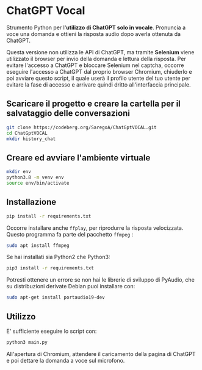 # ChatGPT Vocal

Strumento Python per l'**utilizzo di ChatGPT solo in vocale**. Pronuncia a voce una domanda e ottieni la risposta audio dopo averla ottenuta da ChatGPT.

Questa versione non utilizza le API di ChatGPT, ma tramite **Selenium** viene utilizzato il browser per invio della domanda e lettura della risposta. Per evitare l'accesso a ChatGPT e bloccare Selenium nel captcha, occorre eseguire l'accesso a ChatGPT dal proprio browser Chromium, chiuderlo e poi avviare questo script, il quale userà il profilo utente del tuo utente per evitare la fase di accesso e arrivare quindi dritto all'interfaccia principale.

## Scaricare il progetto e creare la cartella per il salvataggio delle conversazioni
```bash
git clone https://codeberg.org/SaregoA/ChatGptVOCAL.git
cd ChatGptVOCAL
mkdir history_chat
```

## Creare ed avviare l'ambiente virtuale

```bash
mkdir env
python3.8 -m venv env
source env/bin/activate
```

## Installazione

```bash
pip install -r requirements.txt
```

Occorre installare anche `ffplay`, per riprodurre la risposta velocizzata. Questo programma fa parte del pacchetto `ffmpeg` :

```bash
sudo apt install ffmpeg
```

Se hai installati sia Python2 che Python3:

```bash
pip3 install -r requirements.txt
```

Potresti ottenere un errore se non hai le librerie di sviluppo di PyAudio, che su distribuzioni derivate Debian puoi installare con:

```bash
sudo apt-get install portaudio19-dev
```

## Utilizzo

E' sufficiente eseguire lo script con:

```bash
python3 main.py
```

All'apertura di Chromium, attendere il caricamento della pagina di ChatGPT e poi dettare la domanda a voce sul microfono.
